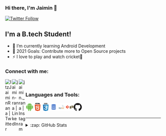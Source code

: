 ### Hi there, I'm Jaimin 👋

[![Twitter Follow](https://img.shields.io/twitter/follow/ItzJaiminRana?color=1DA1F2&logo=twitter&style=for-the-badge)](https://twitter.com/intent/follow?original_referer=https%3A%2F%2Fgithub.com%2FItzJaiminRana&screen_name=ItzJaiminRana)

## I'm a B.tech Student!

- 🌱 I’m currently learning Android Development
- 🥅 2021 Goals: Contribute more to Open Source projects
- ⚡ I love to play and watch cricket🏏

### Connect with me:

[<img align="left" alt="ItzJaiminRana | Twitter" width="22px" src="https://cdn.jsdelivr.net/npm/simple-icons@v3/icons/twitter.svg" />][twitter]
[<img align="left" alt="jaimin-rana | LinkedIn" width="22px" src="https://cdn.jsdelivr.net/npm/simple-icons@v3/icons/linkedin.svg" />][linkedin]
[<img align="left" alt="jaimin._rana | Instagram" width="22px" src="https://cdn.jsdelivr.net/npm/simple-icons@v3/icons/instagram.svg" />][instagram]

<br />

### Languages and Tools:

<img align="left" alt="Android Studio" width="26px" src="https://raw.githubusercontent.com/github/explore/80688e429a7d4ef2fca1e82350fe8e3517d3494d/topics/android/android.png" />
<img align="left" alt="HTML5" width="26px" src="https://raw.githubusercontent.com/github/explore/80688e429a7d4ef2fca1e82350fe8e3517d3494d/topics/html/html.png" />
<img align="left" alt="CSS3" width="26px" src="https://raw.githubusercontent.com/github/explore/80688e429a7d4ef2fca1e82350fe8e3517d3494d/topics/css/css.png" />
<img align="left" alt="SQL" width="26px" src="https://raw.githubusercontent.com/github/explore/80688e429a7d4ef2fca1e82350fe8e3517d3494d/topics/sql/sql.png" />
<img align="left" alt="MySQL" width="26px" src="https://raw.githubusercontent.com/github/explore/80688e429a7d4ef2fca1e82350fe8e3517d3494d/topics/mysql/mysql.png" />
<img align="left" alt="Git" width="26px" src="https://raw.githubusercontent.com/github/explore/80688e429a7d4ef2fca1e82350fe8e3517d3494d/topics/git/git.png" />
<img align="left" alt="GitHub" width="26px" src="https://raw.githubusercontent.com/github/explore/78df643247d429f6cc873026c0622819ad797942/topics/github/github.png" />
<br />
<br />

---

<details>
  <summary>:zap: GitHub Stats</summary>

  <img align="left" alt="Jaimin Rana's GitHub Stats" src="https://github-readme-stats.vercel.app/api?username=JaiminRana01&hide=issues,contribs&count_private=true&show_icons=true&theme=yeblu&bg_color=000" /> 

</details>

[twitter]: https://twitter.com/ItzJaiminRana
[instagram]: https://instagram.com/jaimin._rana
[linkedin]: https://linkedin.com/in/jaimin-rana
